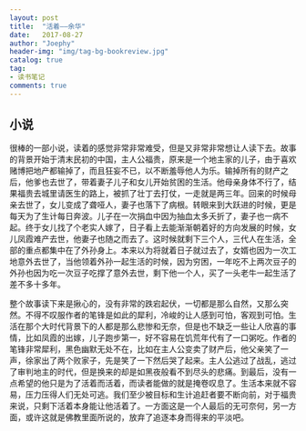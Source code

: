 ```yaml
---
layout: post
title:  "活着——余华"
date:   2017-08-27
author: "Joephy"
header-img: "img/tag-bg-bookreview.jpg"
catalog: true
tag:
- 读书笔记 
comments: true
---
```

小说
-----------

很棒的一部小说，读着的感觉非常非常难受，但是又非常非常想让人读下去。故事的背景开始于清末民初的中国，主人公福贵，原来是一个地主家的儿子，由于喜欢赌博把地产都输掉了，而且狂妄不已，以不断羞辱他人为乐。输掉所有的财产之后，他爹也去世了，带着妻子儿子和女儿开始贫困的生活。他母亲身体不行了，结果福贵去城里请医生的路上，被抓了壮丁去打仗，一走就是两三年。回来的时候母亲去世了，女儿变成了聋哑人，妻子也落下了病根。转眼来到大跃进的时候，更是每天为了生计每日奔波。儿子在一次捐血中因为抽血太多夭折了，妻子也一病不起。终于女儿找了个老实人嫁了，日子看上去能渐渐朝着好的方向发展的时候，女儿凤霞难产去世，他妻子也随之而去了。这时候就剩下三个人，三代人在生活，全部的重点都集中在了外孙身上。本来以为将就着日子就过去了，女婿也因为一次工地意外去世了，当他领着外孙一起生活的时候，因为穷困，一年吃不上两次豆子的外孙也因为吃一次豆子吃撑了意外去世，剩下他一个人，买了一头老牛一起生活了差不多十多年。


整个故事读下来是揪心的，没有非常的跌宕起伏，一切都是那么自然，又那么突然。不得不叹服作者的笔锋是如此的犀利，冷峻的让人感到可怕，客观到可怕。生活在那个大时代背景下的人都是那么悲惨和无奈，但是也不缺乏一些让人欣喜的事情，比如凤霞的出嫁，儿子跑步第一，好不容易在饥荒年代有了一口粥吃。作者的笔锋非常犀利，黑色幽默无处不在，比如在主人公变卖了财产后，他父亲笑了一声，徐家出了两个败家子，先是笑了一下然后哭了起来。主人公逃过了战乱，逃过了审判地主的时代，但是换来的却是如黑夜般看不到尽头的悲痛。到最后，没有一点希望的他只是为了活着而活着，而读者能做的就是掩卷叹息了。生活本来就不容易，压力压得人们无处可逃。我们至少被目标和生计追赶者要不断向前，对于福贵来说，只剩下活着本身能让他活着了。一方面这是一个人最后的无可奈何，另一方面，或许这就是佛教里面所说的，放弃了追逐本身而得来的平淡吧。


